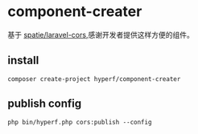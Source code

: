 # component-creater
基于 [spatie/laravel-cors](https://github.com/spatie/laravel-cors),感谢开发者提供这样方便的组件。

## install
```shell script
composer create-project hyperf/component-creater
```

## publish config

```shell script
php bin/hyperf.php cors:publish --config
```
